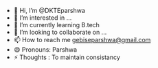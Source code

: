 - 👋 Hi, I’m @DKTEparshwa
- 👀 I’m interested in ...
- 🌱 I’m currently learning B.tech
- 💞️ I’m looking to collaborate on ...
- 📫 How to reach me gebiseparshwa@gmail.com
- 😄 Pronouns: Parshwa
- ⚡ Thoughts : To maintain consistancy

<!---
DKTEparshwa/DKTEparshwa is a ✨ special ✨ repository because its `README.md` (this file) appears on your GitHub profile.
You can click the Preview link to take a look at your changes.
--->
